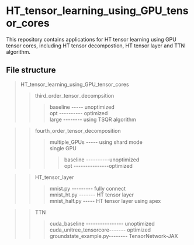 # HT_tensor_learning_using_GPU_tensor_cores
This repository contains applications for HT tensor learning using GPU tensor cores, including HT tensor decompostion, HT tensor layer and TTN algorithm. 

## File structure

> HT_tensor_learning_using_GPU_tensor_cores
>> third_order_tensor_decompsition
>>> baseline ----- unoptimized <br>
>>> opt ---------- optimized <br>
>>> large -------- using TSQR algorithm <br>

>> fourth_order_tensor_decomposition
>>> multiple_GPUs ----- using shard mode <br>
>>> single GPU
>>>> baseline ----------unoptimized <br>
>>>> opt ---------------optimized <br>


>> HT_tensor_layer
>>> mnist.py  --------- fully connect <br>
>>> mnist_ht.py ------- HT tensor layer <br>
>>> mnist_half.py ----- HT tensor layer using apex <br>

>> TTN
>>> cuda_baseline ---------------- unoptimized <br>
>>> cuda_unitree_tensorcore------- optimized <br>
>>> groundstate_example.py-------- TensorNetwork-JAX <br>
